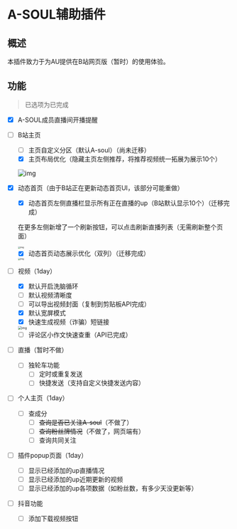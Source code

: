 # A-SOUL辅助插件

## 概述

本插件致力于为AU提供在B站网页版（暂时）的使用体验。



## 功能

> 已选项为已完成

- [x] A-SOUL成员直播间开播提醒

- [ ] B站主页
  - [ ] 主页自定义分区（默认A-soul）（尚未迁移）
  - [x] 主页布局优化（隐藏主页左侧推荐，将推荐视频统一拓展为展示10个）
  
  ![img](https://gitee.com/tun_tun/images/raw/master/bilibili-tool/bili-index.png)
  
- [x] 动态首页（由于B站正在更新动态首页UI，该部分可能重做）
  - [x] 动态首页左侧直播栏显示所有正在直播的up（B站默认显示10个）（迁移完成）
  
  在更多左侧新增了一个刷新按钮，可以点击刷新直播列表（无需刷新整个页面）
  
  <img src="https://gitee.com/tun_tun/images/raw/master/bilibili-tool/show-all-liver.gif" alt="img" style="zoom: 33%;" />
  
  - [x] 动态首页动态展示优化（双列）（迁移完成）
  
  <img src="https://gitee.com/tun_tun/images/raw/master/bilibili-tool/bili-main.png" alt="img" style="zoom: 33%;" />
  
- [ ] 视频（1day）
  - [x] 默认开启洗脑循环
  - [ ] 默认视频清晰度
  - [ ] 可以导出视频封面（复制到剪贴板API完成）
  - [x] 默认宽屏模式
  - [x] 快速生成视频（诈骗）短链接
  
  <img src="https://gitee.com/tun_tun/images/raw/master/bilibili-tool/share-short-url.png" alt="img" style="zoom:50%;" />
  
  - [ ] 评论区小作文快速查重（API已完成）
  
- [ ] 直播（暂时不做）
  - [ ] 独轮车功能
    - [ ] 定时或重复发送
    - [ ] 快捷发送（支持自定义快捷发送内容）
  
- [ ] 个人主页（1day）
  - [ ] 查成分
    - [ ] ~~查询是否已关注A-soul~~（不做了）
    - [ ] ~~查询粉丝牌情况~~（不做了，网页端有）
    - [ ] 查询共同关注
  
- [ ] 插件popup页面（1day）
  - [ ] 显示已经添加的up直播情况
  - [ ] 显示已经添加的up近期更新的视频
  - [ ] 显示已经添加的up各项数据（如粉丝数，有多少天没更新等）
  
- [ ] 抖音功能
  - [ ] 添加下载视频按钮